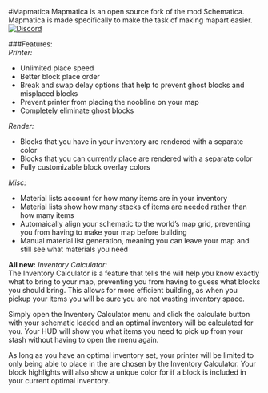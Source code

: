 #Mapmatica
Mapmatica is an open source fork of the mod Schematica. Mapmatica is made specifically to make the task of making mapart easier.<br>
[![Discord](https://img.shields.io/discord/740716348342009925?color=blue&label=Discord&logo=discord)](https://discord.gg/QpNYBu2RgG)

###Features:<br>
*Printer:*
- Unlimited place speed
- Better block place order
- Break and swap delay options that help to prevent ghost blocks and misplaced blocks
- Prevent printer from placing the noobline on your map
- Completely eliminate ghost blocks

*Render:*
- Blocks that you have in your inventory are rendered with a separate color
- Blocks that you can currently place are rendered with a separate color
- Fully customizable block overlay colors

*Misc:*
- Material lists account for how many items are in your inventory
- Material lists show how many stacks of items are needed rather than how many items
- Automaically align your schematic to the world’s map grid, preventing you from having to make your map before building
- Manual material list generation, meaning you can leave your map and still see what materials you need

**All new:** 
*Inventory Calculator:*<br> 
The Inventory Calculator is a feature that tells the will help you know exactly what to bring to your map, preventing you from having to guess what blocks you should bring. This allows for more efficient building, as when you pickup your items you will be sure you are not wasting inventory space.

Simply open the Inventory Calculator menu and click the calculate button with your schematic loaded and an optimal inventory will be calculated for you. Your HUD will show you what items you need to pick up from your stash without having to open the menu again. 

As long as you have an optimal inventory set, your printer will be limited to only being able to place in the are chosen by the Inventory Calculator. Your block highlights will also show a unique color for if a block is included in your current optimal inventory.
